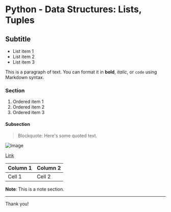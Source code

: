# Python - Data Structures: Lists, Tuples 

## Subtitle

- List item 1
- List item 2
- List item 3

This is a paragraph of text. You can format it in **bold**, *italic*, or `code` using Markdown syntax.

### Section

1. Ordered item 1
2. Ordered item 2
3. Ordered item 3

#### Subsection

> Blockquote: Here's some quoted text.

![Image](image.jpg)

[Link](https://www.example.com)

| Column 1 | Column 2 |
| -------- | -------- |
| Cell 1   | Cell 2   |

**Note**: This is a note section.

---

Thank you!

